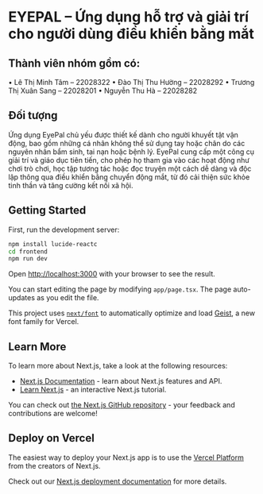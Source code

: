 # EYEPAL – Ứng dụng hỗ trợ và giải trí cho người dùng điều khiển bằng mắt
## Thành viên nhóm gồm có:
•	Lê Thị Minh Tâm – 22028322
•	Đào Thị Thu Hường – 22028292
•	Trương Thị Xuân Sang – 22028201
•	Nguyễn Thu Hà – 22028282
## Đối tượng 
Ứng dụng EyePal chủ yếu được thiết kế dành cho người khuyết tật vận động, bao gồm
những cá nhân không thể sử dụng tay hoặc chân do các nguyên nhân bẩm sinh, tai nạn
hoặc bệnh lý. EyePal cung cấp một công cụ giải trí và giáo dục tiên tiến, cho phép họ
tham gia vào các hoạt động như chơi trò chơi, học tập tương tác hoặc đọc truyện một
cách dễ dàng và độc lập thông qua điều khiển bằng chuyển động mắt, từ đó cải thiện sức
khỏe tinh thần và tăng cường kết nối xã hội.
## Getting Started

First, run the development server:

```bash
npm install lucide-reactc
cd frontend
npm run dev

```

Open [http://localhost:3000](http://localhost:3000) with your browser to see the result.

You can start editing the page by modifying `app/page.tsx`. The page auto-updates as you edit the file.

This project uses [`next/font`](https://nextjs.org/docs/app/building-your-application/optimizing/fonts) to automatically optimize and load [Geist](https://vercel.com/font), a new font family for Vercel.

## Learn More

To learn more about Next.js, take a look at the following resources:

- [Next.js Documentation](https://nextjs.org/docs) - learn about Next.js features and API.
- [Learn Next.js](https://nextjs.org/learn) - an interactive Next.js tutorial.

You can check out [the Next.js GitHub repository](https://github.com/vercel/next.js) - your feedback and contributions are welcome!

## Deploy on Vercel

The easiest way to deploy your Next.js app is to use the [Vercel Platform](https://vercel.com/new?utm_medium=default-template&filter=next.js&utm_source=create-next-app&utm_campaign=create-next-app-readme) from the creators of Next.js.

Check out our [Next.js deployment documentation](https://nextjs.org/docs/app/building-your-application/deploying) for more details.
